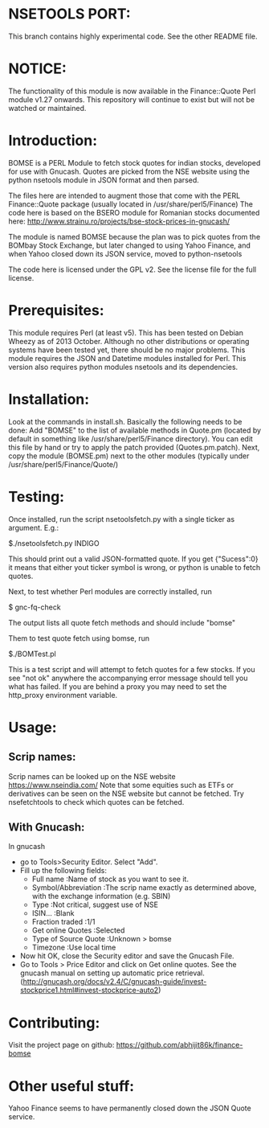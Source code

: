 NSETOOLS PORT:
==============
This branch contains highly experimental code.
See the other README file.



NOTICE:
=======
The functionality of this module is now available in the Finance::Quote
Perl module v1.27 onwards. This repository will continue to exist
but will not be watched or maintained.

Introduction:
=============
BOMSE is a PERL Module to fetch stock quotes for indian stocks, developed
for use with Gnucash. Quotes are picked from the NSE website using the python
nsetools module in JSON format and then parsed.

The files here are intended to augment those that come with the
PERL Finance::Quote package (usually located in /usr/share/perl5/Finance)
The code here is based on the BSERO module for Romanian stocks documented
here: http://www.strainu.ro/projects/bse-stock-prices-in-gnucash/

The module is named BOMSE because the plan was to pick quotes from the
BOMbay Stock Exchange, but later changed to using Yahoo Finance, and 
when Yahoo closed down its JSON service, moved to python-nsetools

The code here is licensed under the GPL v2. See the license file for the
full license.

Prerequisites:
==============
This module requires Perl (at least v5). This has been tested on Debian Wheezy
as of 2013 October. Although no other distributions or operating systems have
been tested yet, there should be no major problems. 
This module requires the JSON and Datetime modules installed for Perl.
This version also requires python modules nsetools and its dependencies.

Installation:
=============
Look at the commands in install.sh. Basically the following needs to be done:
Add "BOMSE" to the list of available methods in Quote.pm (located by default
in something like /usr/share/perl5/Finance directory). You can edit this file
by hand or try to apply the patch provided (Quotes.pm.patch). Next, copy the 
module (BOMSE.pm) next to the other modules (typically under
/usr/share/perl5/Finance/Quote/)

Testing:
========
Once installed, run the script nsetoolsfetch.py with a single ticker as
argument. E.g.:

$./nsetoolsfetch.py INDIGO

This should print out a valid JSON-formatted quote.
If you get {"Sucess":0} it means that either yout ticker symbol is wrong, or
python is unable to fetch quotes.

Next, to test whether Perl modules are correctly installed, run 

$ gnc-fq-check

The output lists all quote fetch methods and should include "bomse"

Them to test quote fetch using bomse, run

$./BOMTest.pl

This is a test script and will attempt to fetch quotes for a few stocks. If
you see "not ok" anywhere the accompanying error message should tell you what
has failed. If you are behind a proxy you may need to set the http_proxy
environment variable. 

Usage:
======
Scrip names:
------------
Scrip names can be looked up on the NSE website https://www.nseindia.com/
Note that some equities such as ETFs or derivatives can be seen on the NSE
website but cannot be fetched. Try nsefetchtools to check which quotes can be
fetched. 

With Gnucash:
-------------
In gnucash
- go to Tools>Security Editor. Select "Add".
- Fill up the following fields:
	+ Full name		:Name of stock as you want to see it.
	+ Symbol/Abbreviation	:The scrip name exactly as determined above, with the
				 exchange information (e.g. SBIN)
	+ Type			:Not critical, suggest use of NSE
	+ ISIN...		:Blank
	+ Fraction traded 	:1/1
	+ Get online Quotes	:Selected
	+ Type of Source Quote	:Unknown > bomse
	+ Timezone		:Use local time
- Now hit OK, close the Security editor and save the Gnucash File.
- Go to Tools > Price Editor and click on Get online quotes.
See the gnucash manual on setting up automatic price retrieval.
(http://gnucash.org/docs/v2.4/C/gnucash-guide/invest-stockprice1.html#invest-stockprice-auto2)


Contributing:
=============
Visit the project page on github: https://github.com/abhijit86k/finance-bomse

Other useful stuff:
===================
Yahoo Finance seems to have permanently closed down the JSON Quote service.
	

